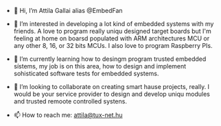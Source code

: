- 👋 Hi, I’m Attila Gallai alias @EmbedFan


- 👀 I’m interested in developing a lot kind of embedded systems with my friends. A love to program really uniqu designed target boards but I'm feeling at home on 
boarsd populated with ARM architectures MCU or any other 8, 16, or 32 bits MCUs. I also love to program Raspberry PIs.

- 🌱 I’m currently learning how to desingm program trusted embedded sístems, my job is on this area, how to design and implement sohisticated software tests for embedded systems.

- 💞️ I’m looking to collaborate on creating smart hause projects, really. I would be your service provider to design and develop uniqu modules and trusted remoote controlled systens.

- 📫 How to reach me: attila@tux-net.hu 

<!---
EmbedFan/EmbedFan is a ✨ special ✨ repository because its `README.md` (this file) appears on your GitHub profile.
You can click the Preview link to take a look at your changes.
--->

